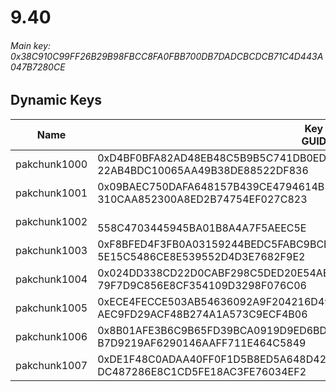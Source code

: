 # 9.40

###### *Main key: 0x38C910C99FF26B29B98FBCC8FA0FBB700DB7DADCBCDCB71C4D443A047B7280CE*

## Dynamic Keys

| Name         | Key<br/>GUID                                                                                            |
|--------------|---------------------------------------------------------------------------------------------------------|
| pakchunk1000 | 0xD4BF0BFA82AD48EB48C5B9B5C741DB0EDCEAB881FA087F2FBB53C5E22F2353EC<br/>22AB4BDC10065AA49B38DE88522DF836 |
| pakchunk1001 | 0x09BAEC750DAFA648157B439CE4794614B56457D6AB427F76F2F1D29CFA52C5B9<br/>310CAA852300A8ED2B74754EF027C823 |
| pakchunk1002 | <br/>558C4703445945BA01B8A4A7F5AEEC5E                                                                   |
| pakchunk1003 | 0xF8BFED4F3FB0A03159244BEDC5FABC9BCB4D23547BDAC60AEEB9D8AFBB074E2B<br/>5E15C5486CE8E539552D4D3E7682F9E2 |
| pakchunk1004 | 0x024DD338CD22D0CABF298C5DED20E54AE4BBA39E5449A7FEBAB2FA5AA9E66A56<br/>79F7D9C856E8CF354109D3298F076C06 |
| pakchunk1005 | 0xECE4FECCE503AB54636092A9F204216D49D8CFFA89D7D22DD97E0776E3F9CBF8<br/>AEC9FD29ACF48B274A1A573C9ECF4B06 |
| pakchunk1006 | 0x8B01AFE3B6C9B65FD39BCA0919D9ED6BD68303CEA76342328C39895A3418750A<br/>B7D9219AF6290146AAFF711E464C5849 |
| pakchunk1007 | 0xDE1F48C0ADAA40FF0F1D5B8ED5A648D42DF826B2712819D724E15C4834A3F7D3<br/>DC487286E8C1CD5FE18AC3FE76034EF2 |

